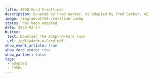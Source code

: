 ```yaml
---
title: 1950 Ford Crestliner
description: Donated by Fred Gerber, AZ Adopted by Fred Gerber, AZ
image: /img/adopt/50-crestliner.webp
status: has been adopted
date: 2025-02-24
button: 
 text: Download The Adopt-A-Ford Form
 url: /pdf/Adopt-A-Ford.pdf
show_event_article: true
show_ford_store: true
show_partner: false
tags: 
 - adopted
 - 1950s
---
```


